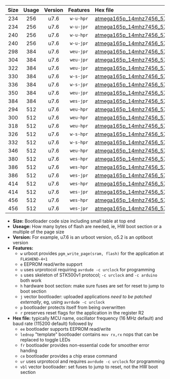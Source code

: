 |Size|Usage|Version|Features|Hex file|
|:-:|:-:|:-:|:-:|:--|
|234|256|u7.6|`w-u-hpr`|[atmega165p_14mhz7456_57600bps_ur.hex](https://raw.githubusercontent.com/stefanrueger/urboot/main/atmega165p_14mhz7456_57600bps_ur.hex)|
|234|256|u7.6|`w-u-jpr`|[atmega165p_14mhz7456_57600bps_ur_vbl.hex](https://raw.githubusercontent.com/stefanrueger/urboot/main/atmega165p_14mhz7456_57600bps_ur_vbl.hex)|
|240|256|u7.6|`w-u-hpr`|[atmega165p_14mhz7456_57600bps_lednop_ur.hex](https://raw.githubusercontent.com/stefanrueger/urboot/main/atmega165p_14mhz7456_57600bps_lednop_ur.hex)|
|240|256|u7.6|`w-u-jpr`|[atmega165p_14mhz7456_57600bps_lednop_ur_vbl.hex](https://raw.githubusercontent.com/stefanrueger/urboot/main/atmega165p_14mhz7456_57600bps_lednop_ur_vbl.hex)|
|298|384|u7.6|`weu-jpr`|[atmega165p_14mhz7456_57600bps_ee_ur_vbl.hex](https://raw.githubusercontent.com/stefanrueger/urboot/main/atmega165p_14mhz7456_57600bps_ee_ur_vbl.hex)|
|304|384|u7.6|`weu-jpr`|[atmega165p_14mhz7456_57600bps_ee_lednop_ur_vbl.hex](https://raw.githubusercontent.com/stefanrueger/urboot/main/atmega165p_14mhz7456_57600bps_ee_lednop_ur_vbl.hex)|
|322|384|u7.6|`weu-jpr`|[atmega165p_14mhz7456_57600bps_ee_lednop_fr_ur_vbl.hex](https://raw.githubusercontent.com/stefanrueger/urboot/main/atmega165p_14mhz7456_57600bps_ee_lednop_fr_ur_vbl.hex)|
|330|384|u7.6|`w-s-jpr`|[atmega165p_14mhz7456_57600bps_vbl.hex](https://raw.githubusercontent.com/stefanrueger/urboot/main/atmega165p_14mhz7456_57600bps_vbl.hex)|
|336|384|u7.6|`w-s-jpr`|[atmega165p_14mhz7456_57600bps_lednop_vbl.hex](https://raw.githubusercontent.com/stefanrueger/urboot/main/atmega165p_14mhz7456_57600bps_lednop_vbl.hex)|
|350|384|u7.6|`weu-jpr`|[atmega165p_14mhz7456_57600bps_ee_lednop_fr_ce_ur_vbl.hex](https://raw.githubusercontent.com/stefanrueger/urboot/main/atmega165p_14mhz7456_57600bps_ee_lednop_fr_ce_ur_vbl.hex)|
|384|384|u7.6|`wes-jpr`|[atmega165p_14mhz7456_57600bps_ee_vbl.hex](https://raw.githubusercontent.com/stefanrueger/urboot/main/atmega165p_14mhz7456_57600bps_ee_vbl.hex)|
|294|512|u7.6|`weu-hpr`|[atmega165p_14mhz7456_57600bps_ee_ur.hex](https://raw.githubusercontent.com/stefanrueger/urboot/main/atmega165p_14mhz7456_57600bps_ee_ur.hex)|
|300|512|u7.6|`weu-hpr`|[atmega165p_14mhz7456_57600bps_ee_lednop_ur.hex](https://raw.githubusercontent.com/stefanrueger/urboot/main/atmega165p_14mhz7456_57600bps_ee_lednop_ur.hex)|
|318|512|u7.6|`weu-hpr`|[atmega165p_14mhz7456_57600bps_ee_lednop_fr_ur.hex](https://raw.githubusercontent.com/stefanrueger/urboot/main/atmega165p_14mhz7456_57600bps_ee_lednop_fr_ur.hex)|
|326|512|u7.6|`w-s-hpr`|[atmega165p_14mhz7456_57600bps.hex](https://raw.githubusercontent.com/stefanrueger/urboot/main/atmega165p_14mhz7456_57600bps.hex)|
|332|512|u7.6|`w-s-hpr`|[atmega165p_14mhz7456_57600bps_lednop.hex](https://raw.githubusercontent.com/stefanrueger/urboot/main/atmega165p_14mhz7456_57600bps_lednop.hex)|
|346|512|u7.6|`weu-hpr`|[atmega165p_14mhz7456_57600bps_ee_lednop_fr_ce_ur.hex](https://raw.githubusercontent.com/stefanrueger/urboot/main/atmega165p_14mhz7456_57600bps_ee_lednop_fr_ce_ur.hex)|
|380|512|u7.6|`wes-hpr`|[atmega165p_14mhz7456_57600bps_ee.hex](https://raw.githubusercontent.com/stefanrueger/urboot/main/atmega165p_14mhz7456_57600bps_ee.hex)|
|386|512|u7.6|`wes-hpr`|[atmega165p_14mhz7456_57600bps_ee_lednop.hex](https://raw.githubusercontent.com/stefanrueger/urboot/main/atmega165p_14mhz7456_57600bps_ee_lednop.hex)|
|386|512|u7.6|`wes-jpr`|[atmega165p_14mhz7456_57600bps_ee_lednop_vbl.hex](https://raw.githubusercontent.com/stefanrueger/urboot/main/atmega165p_14mhz7456_57600bps_ee_lednop_vbl.hex)|
|414|512|u7.6|`wes-hpr`|[atmega165p_14mhz7456_57600bps_ee_lednop_fr.hex](https://raw.githubusercontent.com/stefanrueger/urboot/main/atmega165p_14mhz7456_57600bps_ee_lednop_fr.hex)|
|414|512|u7.6|`wes-jpr`|[atmega165p_14mhz7456_57600bps_ee_lednop_fr_vbl.hex](https://raw.githubusercontent.com/stefanrueger/urboot/main/atmega165p_14mhz7456_57600bps_ee_lednop_fr_vbl.hex)|
|456|512|u7.6|`wes-hpr`|[atmega165p_14mhz7456_57600bps_ee_lednop_fr_ce.hex](https://raw.githubusercontent.com/stefanrueger/urboot/main/atmega165p_14mhz7456_57600bps_ee_lednop_fr_ce.hex)|
|456|512|u7.6|`wes-jpr`|[atmega165p_14mhz7456_57600bps_ee_lednop_fr_ce_vbl.hex](https://raw.githubusercontent.com/stefanrueger/urboot/main/atmega165p_14mhz7456_57600bps_ee_lednop_fr_ce_vbl.hex)|

- **Size:** Bootloader code size including small table at top end
- **Useage:** How many bytes of flash are needed, ie, HW boot section or a multiple of the page size
- **Version:** For example, u7.6 is an urboot version, o5.2 is an optiboot version
- **Features:**
  + `w` urboot provides `pgm_write_page(sram, flash)` for the application at `FLASHEND-4+1`
  + `e` EEPROM read/write support
  + `u` uses urprotocol requiring `avrdude -c urclock` for programming
  + `s` uses skeleton of STK500v1 protocol; `-c urclock` and `-c arduino` both work
  + `h` hardware boot section: make sure fuses are set for reset to jump to boot section
  + `j` vector bootloader: uploaded applications *need to be patched externally*, eg, using `avrdude -c urclock`
  + `p` bootloader protects itself from being overwritten
  + `r` preserves reset flags for the application in the register R2
- **Hex file:** typically MCU name, oscillator frequency (16 MHz default) and baud rate (115200 default) followed by
  + `ee` bootloader supports EEPROM read/write
  + `lednop` "template" bootloader contains `mov rx,rx` nops that can be replaced to toggle LEDs
  + `fr` bootloader provides non-essential code for smoother error handing
  + `ce` bootloader provides a chip erase command
  + `ur` uses urprotocol and requires `avrdude -c urclock` for programming
  + `vbl` vector bootloader: set fuses to jump to reset, not the HW boot section
